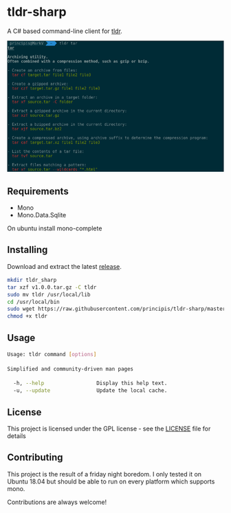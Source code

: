 # tldr-sharp
A C# based command-line client for [tldr](https://github.com/tldr-pages/tldr).

![tldr screenshot](screenshot.png)

## Requirements
* Mono
* Mono.Data.Sqlite

On ubuntu install mono-complete

## Installing
Download and extract the latest [release](https://github.com/principis/tldr-sharp/releases).
```bash
mkdir tldr_sharp
tar xzf v1.0.0.tar.gz -C tldr
sudo mv tldr /usr/local/lib
cd /usr/local/bin
sudo wget https://raw.githubusercontent.com/principis/tldr-sharp/master/tldr
chmod +x tldr
```

## Usage
```bash
Usage: tldr command [options]

Simplified and community-driven man pages

  -h, --help                 Display this help text.
  -u, --update               Update the local cache.
```

## License

This project is licensed under the GPL license - see the [LICENSE](LICENSE) file for details

## Contributing
This project is the result of a friday night boredom. I only tested it on Ubuntu 18.04 but should be able to run on every platform which supports mono.

Contributions are always welcome!
